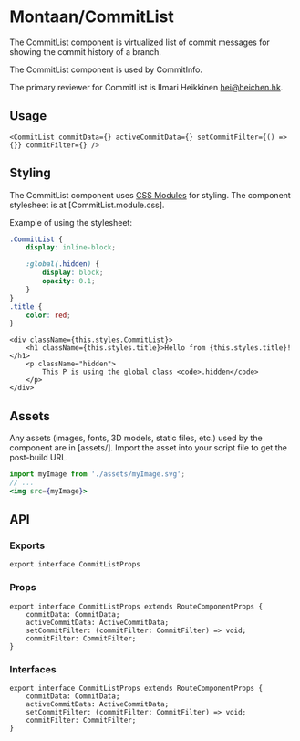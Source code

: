 # Montaan/CommitList

The CommitList component is virtualized list of commit messages for showing the commit history of a branch.

The CommitList component is used by CommitInfo.

The primary reviewer for CommitList is Ilmari Heikkinen <hei@heichen.hk>.

## Usage

```tsx
<CommitList commitData={} activeCommitData={} setCommitFilter={() => {}} commitFilter={} />
```

## Styling

The CommitList component uses [CSS Modules](https://github.com/css-modules/css-modules) for styling. The component stylesheet is at [CommitList.module.css].

Example of using the stylesheet:

```css
.CommitList {
	display: inline-block;

	:global(.hidden) {
		display: block;
		opacity: 0.1;
	}
}
.title {
	color: red;
}
```

```tsx
<div className={this.styles.CommitList}>
	<h1 className={this.styles.title}>Hello from {this.styles.title}!</h1>
	<p className="hidden">
		This P is using the global class <code>.hidden</code>
	</p>
</div>
```

## Assets

Any assets (images, fonts, 3D models, static files, etc.) used by the component are in [assets/]. Import the asset into your script file to get the post-build URL.

```jsx
import myImage from './assets/myImage.svg';
// ...
<img src={myImage}>
```

## API

### Exports

```tsx
export interface CommitListProps
```

### Props

```tsx
export interface CommitListProps extends RouteComponentProps {
	commitData: CommitData;
	activeCommitData: ActiveCommitData;
	setCommitFilter: (commitFilter: CommitFilter) => void;
	commitFilter: CommitFilter;
}
```

### Interfaces

```tsx
export interface CommitListProps extends RouteComponentProps {
	commitData: CommitData;
	activeCommitData: ActiveCommitData;
	setCommitFilter: (commitFilter: CommitFilter) => void;
	commitFilter: CommitFilter;
}
```
